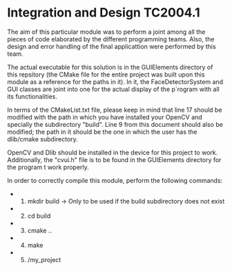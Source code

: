 # Integration and Design TC2004.1

The aim of this particular module was to perform a joint among all the pieces of code elaborated by the different programming teams. Also, the design and error handling of the final applicattion were performed by this team. <br />

The actual executable for this solution is in the GUIElements directory of this repsitory (the CMake file for the entire project was built upon this module as a reference for the paths in it). In it, the FaceDetectorSystem and GUI classes are joint into one for the actual display of the p`rogram with all its functionalities. <br />

In terms of the CMakeList.txt file, please keep in mind that line 17 should be modified with the path in which you have installed your OpenCV and specially the subdirectory "build". Line 9 from this document should also be modified; the path in it should be the one in which the user has the dlib/cmake subdirectory. <br />

OpenCV and Dlib should be installed in the device for this project to work. Additionally, the "cvui.h" file is to be found in the GUIElements directory for the program t work properly. <br />

 In order to correctly compile this module, perform the following commands: <br />

- 1. mkdir build -> Only to be used if the build subdirectory does not exist
- 2. cd build
- 3. cmake ..
- 4. make
- 5. /my_project

